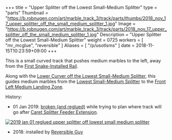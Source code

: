 +++
title = "Upper Splitter off the Lowest Small-Medium Splitter"
type = "parts"
Thumbnail = "https://b.robnugen.com/art/marble_track_3/track/parts/thumbs/2018_nov_17_upper_splitter_off_the_small_medium_splitter_1.jpg"
Image = "https://b.robnugen.com/art/marble_track_3/track/parts/2018_nov_17_upper_splitter_off_the_small_medium_splitter_1.jpg"
Description = "Upper Splitter off the Lowest Small-Medium Splitter"
weight = 0725
workers = [
    "mr_mcglue",
    "reversible"
]
Aliases = [
    "/p/usotlsms"
]
date = 2018-11-15T10:23:59+09:00
+++

This is a small curved track that pushes medium marbles to the left, away from the [First Snake-Installed Rail](/p/fsir).

Along with the [Lower Curver off the Lowest Small-Medium Splitter](/p/lcotlsms), this guides medium marbles from the [Lowest Small-Medium Splitter](/p/lsms) to the [Front Left Medium Landing Zone](/p/flmlz).

History:

* 01 Jan 2019: [broken (and reglued)](/episode/2019/january/guardrail-into-back-right-medium-landing-zone/) while trying to plan where track will go after [Caret Splitter Feeder Extension](/p/csfe).

[![2019 jan 01 reglued upper splitter off lowest small medium splitter](//b.robnugen.com/art/marble_track_3/track/parts/2019/thumbs/2019_jan_01_reglued_upper_splitter_off_lowest_small_medium_splitter.jpg)](//b.robnugen.com/art/marble_track_3/track/parts/2019/2019_jan_01_reglued_upper_splitter_off_lowest_small_medium_splitter.jpg)

* 2018: installed by [Reversible Guy](/w/rg)